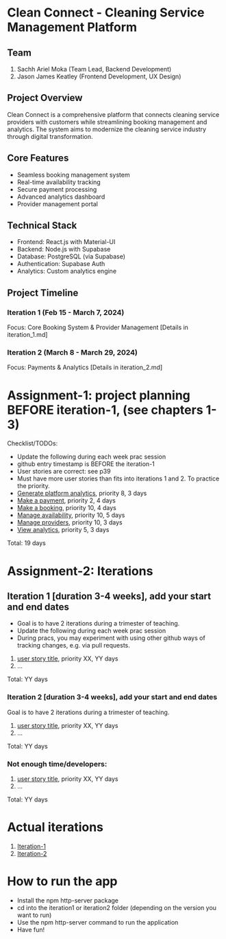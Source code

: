 # Clean Connect - Cleaning Service Management Platform

## Team
1. Sachh Ariel Moka (Team Lead, Backend Development)
2. Jason James Keatley (Frontend Development, UX Design)

## Project Overview
Clean Connect is a comprehensive platform that connects cleaning service providers with customers while streamlining booking management and analytics. The system aims to modernize the cleaning service industry through digital transformation.

## Core Features
- Seamless booking management system
- Real-time availability tracking
- Secure payment processing
- Advanced analytics dashboard
- Provider management portal

## Technical Stack
- Frontend: React.js with Material-UI
- Backend: Node.js with Supabase
- Database: PostgreSQL (via Supabase)
- Authentication: Supabase Auth
- Analytics: Custom analytics engine

## Project Timeline
### Iteration 1 (Feb 15 - March 7, 2024)
Focus: Core Booking System & Provider Management
[Details in iteration_1.md]

### Iteration 2 (March 8 - March 29, 2024)
Focus: Payments & Analytics
[Details in iteration_2.md]

# Assignment-1: project planning BEFORE iteration-1, (see chapters 1-3)
Checklist/TODOs: 
* Update the following during each week prac session
* github entry timestamp is BEFORE the iteration-1
* User stories are correct: see p39
* Must have more user stories than fits into iterations 1 and 2. To practice the priority.
* [Generate platform analytics](./user_stories/generate_platform_analytics), priority 8, 3 days
* [Make a payment](./user_stories/make_a_payment), priority 2, 4 days
* [Make a booking](./user_stories/making_a_booking), priority 10, 4 days
* [Manage availability](./user_stories/manage_booking), priority 10, 5 days
* [Manage providers](./user_stories/manage_providers), priority 10, 3 days
* [View analytics](./user_stories/view_analytics), priority 5, 3 days

Total: 19 days


# Assignment-2: Iterations

## Iteration 1 [duration 3-4 weeks], add your start and end dates 

* Goal is to have 2 iterations during a trimester of teaching.
* Update the following during each week prac session
* During pracs, you may experiment with using other github ways of tracking changes, e.g. via pull requests.

1. [user story title](./user_stories/user_story_01_title.md), priority XX, YY days 
2. ...

Total: YY days


### Iteration 2 [duration 3-4 weeks], add your start and end dates
Goal is to have 2 iterations during a trimester of teaching.
1. [user story title](./user_stories/user_story_01_title.md), priority XX, YY days 
2. ...

Total: YY days

### Not enough time/developers: 
1. [user story title](./user_stories/user_story_01_title.md), priority XX, YY days 
2. ...

Total: YY days

# Actual iterations
1. [Iteration-1](./iteration_1.md)
2. [Iteration-2](./iteration_2.md)



# How to run the app
* Install the npm http-server package
* cd into the iteration1 or iteration2 folder (depending on the version you want to run)
* Use the npm http-server command to run the application
* Have fun!